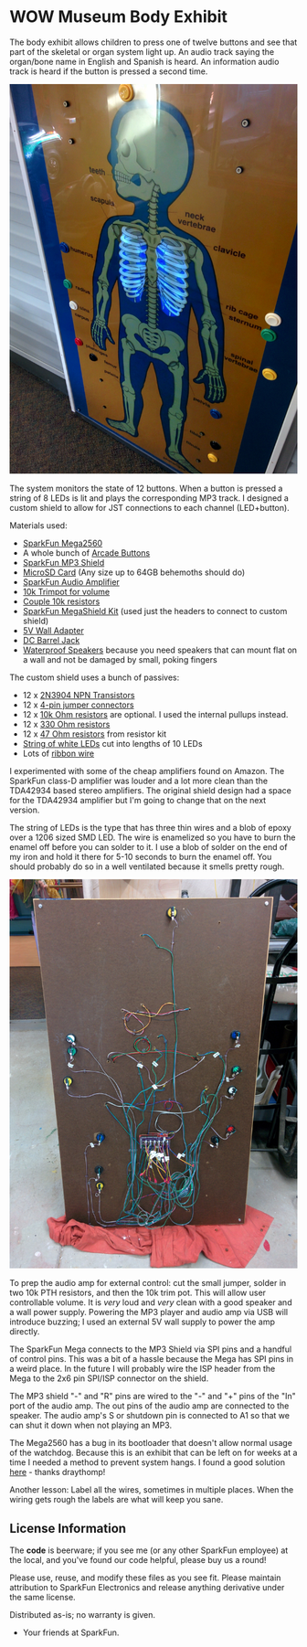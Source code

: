 WOW Museum Body Exhibit
==============

The body exhibit allows children to press one of twelve buttons and see that part of the skeletal or organ system light up. An audio track saying the organ/bone name in English and Spanish is heard. An information audio track is heard if the button is pressed a second time. 

![The body exhibit lit up](https://raw.githubusercontent.com/nseidle/Body_Exhibit/master/Body-Exhibit-Front.jpg)

The system monitors the state of 12 buttons. When a button is pressed a string of 8 LEDs is lit and plays the corresponding MP3 track. I designed a custom shield to allow for JST connections to each channel (LED+button). 

Materials used:

* [SparkFun Mega2560](https://www.sparkfun.com/products/11007)
* A whole bunch of [Arcade Buttons](https://www.sparkfun.com/products/9336)
* [SparkFun MP3 Shield](https://www.sparkfun.com/products/12660)
* [MicroSD Card](https://www.sparkfun.com/products/11609) (Any size up to 64GB behemoths should do)
* [SparkFun Audio Amplifier](https://www.sparkfun.com/products/11044)
* [10k Trimpot for volume](https://www.sparkfun.com/products/9806)
* [Couple 10k resistors](https://www.sparkfun.com/products/11508)
* [SparkFun MegaShield Kit](https://www.sparkfun.com/products/9346) (used just the headers to connect to custom shield)
* [5V Wall Adapter](https://www.sparkfun.com/products/12889)
* [DC Barrel Jack](https://www.sparkfun.com/products/119)
* [Waterproof Speakers](http://www.amazon.com/gp/product/B001ES8X9M) because you need speakers that can mount flat on a wall and not be damaged by small, poking fingers

The custom shield uses a bunch of passives:
* 12 x [2N3904 NPN Transistors](https://www.sparkfun.com/products/521)
* 12 x [4-pin jumper connectors](https://www.sparkfun.com/products/9916)
* 12 x [10k Ohm resistors](https://www.sparkfun.com/products/11508) are optional. I used the internal pullups instead.
* 12 x [330 Ohm resistors](https://www.sparkfun.com/products/11507)
* 12 x [47 Ohm resistors](https://www.sparkfun.com/products/10969) from resistor kit
* [String of white LEDs](http://www.amazon.com/gp/product/B00P7OMKD4) cut into lengths of 10 LEDs
* Lots of [ribbon wire](https://www.sparkfun.com/products/10647)

I experimented with some of the cheap amplifiers found on Amazon. The SparkFun class-D amplifier was louder and a lot more clean than the TDA42934 based stereo amplifiers. The original shield design had a space for the TDA42934 amplifier but I'm going to change that on the next version.

The string of LEDs is the type that has three thin wires and a blob of epoxy over a 1206 sized SMD LED. The wire is enamelized so you have to burn the enamel off before you can solder to it. I use a blob of solder on the end of my iron and hold it there for 5-10 seconds to burn the enamel off. You should probably do so in a well ventilated because it smells pretty rough.

![The internal wiring of the body exhibit](https://raw.githubusercontent.com/nseidle/Body_Exhibit/master/Body-Exhibit-Rear.jpg)

To prep the audio amp for external control: cut the small jumper, solder in two 10k PTH resistors, and then the 10k trim pot. This will allow user controllable volume. It is *very* loud and *very* clean with a good speaker and a wall power supply. Powering the MP3 player and audio amp via USB will introduce buzzing; I used an external 5V wall supply to power the amp directly.

The SparkFun Mega connects to the MP3 Shield via SPI pins and a handful of control pins. This was a bit of a hassle because the Mega has SPI pins in a weird place. In the future I will probably wire the ISP header from the Mega to the 2x6 pin SPI/ISP connector on the shield.

The MP3 shield "-" and "R" pins are wired to the "-" and "+" pins of the "In" port of the audio amp. The out pins of the audio amp are connected to the speaker. The audio amp's S or shutdown pin is connected to A1 so that we can shut it down when not playing an MP3.

The Mega2560 has a bug in its bootloader that doesn't allow normal usage of the watchdog. Because this is an exhibit that can be left on for weeks at a time I needed a method to prevent system hangs. I found a good solution [here](http://forum.arduino.cc/index.php?topic=62813.25) - thanks draythomp!

Another lesson: Label all the wires, sometimes in multiple places. When the wiring gets rough the labels are what will keep you sane. 

License Information
-------------------
The **code** is beerware; if you see me (or any other SparkFun employee) at the local, and you've found our code helpful, please buy us a round!

Please use, reuse, and modify these files as you see fit. Please maintain attribution to SparkFun Electronics and release anything derivative under the same license.

Distributed as-is; no warranty is given.

- Your friends at SparkFun.
